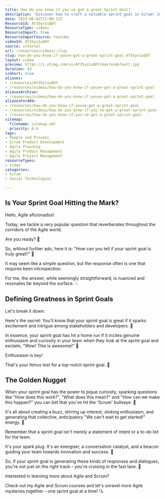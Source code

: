 ```yaml
---
title: How do you know if you've got a great Sprint Goal?
description: 'Discover how to craft a valuable sprint goal in Scrum! Join Martin Hinshelwood for insights that align teams with strategic objectives. #Agile #Scrum #Shorts'
date: 2023-06-02T11:00:12Z
ResourceId: AY35ys1uQOY
ResourceType: videos
ResourceImport: true
ResourceImportSource: Youtube
videoId: AY35ys1uQOY
source: internal
url: /resources/videos/:slug
slug: how-do-you-know-if-youve-got-a-great-sprint-goal-AY35ys1uQOY
layout: video
preview: https://i.ytimg.com/vi/AY35ys1uQOY/maxresdefault.jpg
duration: 43
isShort: true
aliases:
- /resources/AY35ys1uQOY
- /resources/videos/how-do-you-know-if-youve-got-a-great-sprint-goal
aliasesArchive:
- /resources/videos/how-do-you-know-if-youve-got-a-great-sprint-goal
aliasesFor404:
- /resources/how-do-you-know-if-youve-got-a-great-sprint-goal
- /resources/videos/how-do-you-know-if-you've-got-a-great-sprint-goal-
- /resources/how-do-you-know-if-you've-got-a-great-sprint-goal-
sitemap:
  filename: sitemap.xml
  priority: 0.6
tags:
- People and Process
- Scrum Product Development
- Agile Planning
- Agile Product Management
- Agile Project Management
resourceTypes:
- video
categories:
- Scrum
- Social Technologies

---
```

## Is Your Sprint Goal Hitting the Mark?

Hello, Agile aficionados!

Today, we tackle a very popular question that reverberates throughout the corridors of the Agile world.

Are you ready? 🎯

So, without further ado, here it is: "How can you tell if your sprint goal is truly great?" 🌟

It may seem like a simple question, but the response often is one that requires keen introspection.

For me, the answer, while seemingly straightforward, is nuanced and resonates far beyond the surface. 💡

## Defining Greatness in Sprint Goals

Let's break it down.

Here's the secret: You'll know that your sprint goal is great if it sparks excitement and intrigue among stakeholders and developers. 🚀

In essence, your sprint goal has hit a home run if it incites genuine enthusiasm and curiosity in your team when they look at the sprint goal and exclaim, "Wow! This is awesome!" 🎯

Enthusiasm is key!

That's your litmus test for a top-notch sprint goal. 💫

## The Golden Nugget

When your sprint goal has the power to pique curiosity, sparking questions like "How does this work?", "What does this mean?" and "How can we make this happen?" you can bet that you've hit the 'Scrum' bullseye. 🎯

It's all about creating a buzz, stirring up interest, stoking enthusiasm, and generating that collective, anticipatory "We can't wait to get started!" energy. 🎉

Remember that a sprint goal isn't merely a statement of intent or a to-do list for the team.

It's your spark plug. It's an energiser, a conversation catalyst, and a beacon guiding your team towards innovation and success. 🚀

So, if your sprint goal is generating these kinds of responses and dialogues, you're not just on the right track – you're cruising in the fast lane. 👏

Interested in learning more about Agile and Scrum?

Check out my Agile and Scrum courses and let's unravel more Agile mysteries together – one sprint goal at a time! 🔍
